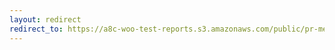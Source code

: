 ```yaml
---
layout: redirect
redirect_to: https://a8c-woo-test-reports.s3.amazonaws.com/public/pr-merge/40542/api/index.html
---
```

